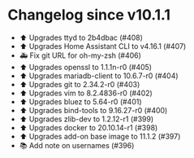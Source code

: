 # Changelog since v10.1.1
- ⬆️ Upgrades ttyd to 2b4dbac (#408) 
- ⬆️ Upgrades Home Assistant CLI to v4.16.1 (#407) 
- 🚑 Fix git URL for oh-my-zsh (#406) 
- ⬆️ Upgrades openssl to 1.1.1n-r0 (#405) 
- ⬆️ Upgrades mariadb-client to 10.6.7-r0 (#404) 
- ⬆️ Upgrades git to 2.34.2-r0 (#403) 
- ⬆️ Upgrades vim to 8.2.4836-r0 (#402) 
- ⬆️ Upgrades bluez to 5.64-r0 (#401) 
- ⬆️ Upgrades bind-tools to 9.16.27-r0 (#400) 
- ⬆️ Upgrades zlib-dev to 1.2.12-r1 (#399) 
- ⬆️ Upgrades docker to 20.10.14-r1 (#398) 
- ⬆️ Upgrades add-on base image to 11.1.2 (#397) 
- 📚 Add note on usernames (#396) 
